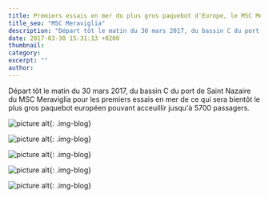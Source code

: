 ```yaml
---
title: Premiers essais en mer du plus gros paquebot d'Europe, le MSC Meraviglia
title_seo: "MSC Meraviglia"
description: "Départ tôt le matin du 30 mars 2017, du bassin C du port de Saint Nazaire du MSC Meraviglia pour les premiers essais en mer de ce qui sera bientôt le plus gros paquebot d'Europe."
date: 2017-03-30 15:31:13 +0200
thumbnail:
category:
excerpt: ""
author:
---
```


Départ tôt le matin du 30 mars 2017, du bassin C du port de Saint Nazaire du MSC Meraviglia pour les premiers essais en mer de ce qui sera bientôt le plus gros paquebot européen pouvant acceuillir jusqu'à 5700 passagers.

![picture alt](/images/blog/msc-meraviglia_01.jpg "Premiers essais en mer du plus gros paquebot européen : MSC Meraviglia"){: .img-blog}

![picture alt](/images/blog/msc-meraviglia_02.jpg "Premiers essais en mer du plus gros paquebot européen : MSC Meraviglia"){: .img-blog}

![picture alt](/images/blog/msc-meraviglia_03.jpg "Premiers essais en mer du plus gros paquebot européen : MSC Meraviglia"){: .img-blog}

![picture alt](/images/blog/msc-meraviglia_04.jpg "Premiers essais en mer du plus gros paquebot européen : MSC Meraviglia"){: .img-blog}

![picture alt](/images/blog/msc-meraviglia_05.jpg "Premiers essais en mer du plus gros paquebot européen : MSC Meraviglia"){: .img-blog}
